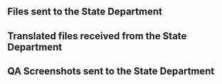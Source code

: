 ## Files sent to the State Department

## Translated files received from the State Department

## QA Screenshots sent to the State Department
